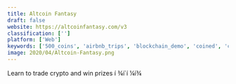 ```yaml
---
title: Altcoin Fantasy
draft: false 
website: https://altcoinfantasy.com/v3
classification: ['']
platform: ['Web']
keywords: ['500_coins', 'airbnb_trips', 'blockchain_demo', 'coined', 'coinvalue', 'crumbs', 'cryptoradar', 'explain_me_please', 'live_crypto_community_tracker', 'xs2_exchange', 'indietraders']
image: 2020/04/Altcoin-Fantasy.png
---
```

Learn to trade crypto and win prizes í ¾í´í ¼í¾